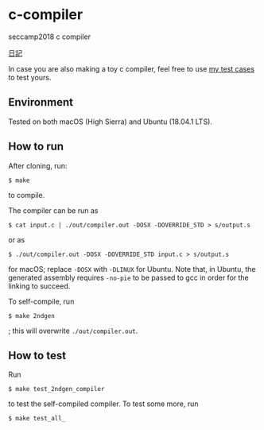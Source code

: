 # c-compiler
seccamp2018 c compiler

[日記](https://github.com/hsjoihs/c-compiler/blob/master/misc/diary.md)

In case you are also making a toy c compiler, feel free to use [my test cases](./test_cases.sh) to test yours.

## Environment

Tested on both macOS (High Sierra) and Ubuntu (18.04.1 LTS).

## How to run

After cloning, run:

```
$ make
```

to compile.

The compiler can be run as 

```
$ cat input.c | ./out/compiler.out -DOSX -DOVERRIDE_STD > s/output.s
```

or as

```
$ ./out/compiler.out -DOSX -DOVERRIDE_STD input.c > s/output.s
```

for macOS; replace `-DOSX` with `-DLINUX` for Ubuntu. Note that, in Ubuntu, the generated assembly requires
`-no-pie` to be passed to gcc in order for the linking to succeed.


To self-compile, run 

```
$ make 2ndgen
```

; this will overwrite `./out/compiler.out`.

## How to test

Run

```
$ make test_2ndgen_compiler
```

to test the self-compiled compiler. To test some more, run 

```
$ make test_all_
```
